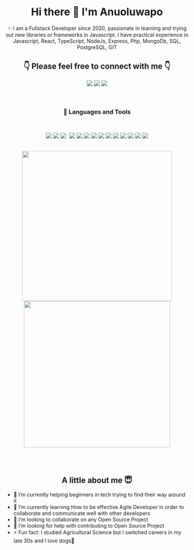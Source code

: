 <p>
  <h1 align="center">Hi there 👋 I'm Anuoluwapo</h1>
</p>

<div align="center">
  ✨ I am a Fullstack Developer since 2020, passionate in learning and trying out new libraries or frameworks in Javascript. I have practical experience in Javascript, React, TypeScript, NodeJs, Express, Php, MongoDb, SQL, PostgreSQL, GIT </br>

  <h2>👇 Please feel free to connect with me 👇 </h2>
  <a href="https://twitter.com/AnuOderinlo" target="_blank"><img src="https://img.shields.io/badge/-Twitter-61DAFB?logo=react&logoColor=white&style=flat"/></a>
  <a href="https://github.com/AnuOderinlo" target="_blank"><img src="https://img.shields.io/badge/-GitHub-black?logo=react&logoColor=white&style=flat"/></a>
  <a href="https://www.linkedin.com/in/anuoluwapo-oderinlo-731b2465/" target="_blank"><img src="https://img.shields.io/badge/-LinkedIn-blue?logo=react&logoColor=white&style=flat"/></a>
</div>
<br><br>


<h3 align="center"> 💼 Languages and Tools</h3>

<br />

<p align="center">
  <img src="https://img.shields.io/badge/-javascript-F7DF1E?&style=for-the-badge&logo=javascript&logoColor=black" />
  <img src="https://img.shields.io/badge/HTML5-E34F26?style=for-the-badge&logo=html5&logoColor=white" />
  <img src="https://img.shields.io/badge/-ReactJS-grey?&style=for-the-badge&logo=react&logoColor=61DAFB" />
  <img scr="https://img.shields.io/badge/Next-black?style=for-the-badge&logo=next.js&logoColor=white" />
  <img src="https://img.shields.io/badge/Sass-CC6699?style=for-the-badge&logo=sass&logoColor=white" />
  <img src="https://img.shields.io/badge/-css3-1572B6?&style=for-the-badge&logo=css3&logoColor=white" />
  <img src="https://img.shields.io/badge/Node.js-339933?style=for-the-badge&logo=node.js&logoColor=white" />
  <img src="https://img.shields.io/badge/PHP-777BB4?style=for-the-badge&logo=php&logoColor=white" />
  <img src="https://img.shields.io/badge/Express-38B2AC?style=for-the-badge&logo=express&logoColor=white" />
  <img src="https://img.shields.io/badge/MongoDB-7A248?style=for-the-badge&logo=mongoDB&logoColor=white" />
  <img src="https://img.shields.io/badge/SQLite-003B57?style=for-the-badge&logo=sqlite&logoColor=white" />
  <img src="https://img.shields.io/badge/PostgreSQL-4169E1?style=for-the-badge&logo=PostgreSQL&logoColor=white" />
  <img src="https://img.shields.io/badge/-VSCode-007ACC?&style=for-the-badge&logo=visual-studio-code&logoColor=white" />
  <img src="https://img.shields.io/badge/-Git-F05032?&style=for-the-badge&logo=git&logoColor=white" /> 
  <img src="https://img.shields.io/badge/github-%23121011.svg?style=for-the-badge&logo=github&logoColor=white" />
 
</p>

<br />


<div align="center">
  <img src="https://github-readme-stats.vercel.app/api?username=AnuOderinlo&theme=radical&show_icons=true" width="410"/>
  <img src="https://github-readme-stats.vercel.app/api/top-langs/?username=AnuOderinlo&layout=compact&theme=radical" width="400" />

</div>

<br><br>

<h2 align="center">A little about me 😇</h2>

- 🔭 I’m currently helping beginners in tech trying to find their way around it
- 🌱 I’m currently learning How to be effective Agile Developer in order to collaborate and communicate well with other developers
- 👯 I’m looking to collaborate on any Open Source Project
- 🤔 I’m looking for help with contributing to Open Source Project
- ⚡ Fun fact: I studied Agricultural Science but I switched careers in my late 30s and I love dogs🥰


<!--
- 💬 Ask me about ...
- 😄 Pronouns: ...
- 📫 How to reach me: ...
-->
